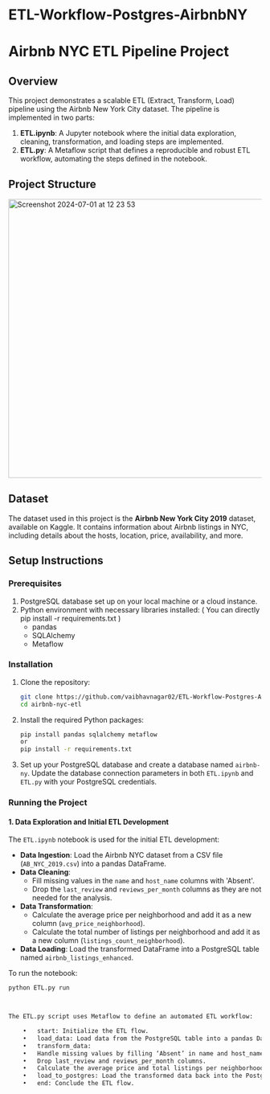 # ETL-Workflow-Postgres-AirbnbNY

# Airbnb NYC ETL Pipeline Project

## Overview
This project demonstrates a scalable ETL (Extract, Transform, Load) pipeline using the Airbnb New York City dataset. The pipeline is implemented in two parts:
1. **ETL.ipynb**: A Jupyter notebook where the initial data exploration, cleaning, transformation, and loading steps are implemented.
2. **ETL.py**: A Metaflow script that defines a reproducible and robust ETL workflow, automating the steps defined in the notebook.

## Project Structure
<img width="555" alt="Screenshot 2024-07-01 at 12 23 53" src="https://github.com/vaibhavnagar02/ETL-Workflow-Postgres-AirbnbNY/assets/87512533/09c1ae29-f37f-4e79-9acf-3871a410486e">


## Dataset
The dataset used in this project is the **Airbnb New York City 2019** dataset, available on Kaggle. It contains information about Airbnb listings in NYC, including details about the hosts, location, price, availability, and more.

## Setup Instructions

### Prerequisites
1. PostgreSQL database set up on your local machine or a cloud instance.
2. Python environment with necessary libraries installed: ( You can directly pip install -r requirements.txt )
   - pandas
   - SQLAlchemy
   - Metaflow
  

### Installation
1. Clone the repository:
    ```sh
    git clone https://github.com/vaibhavnagar02/ETL-Workflow-Postgres-AirbnbNY.git
    cd airbnb-nyc-etl
    ```

2. Install the required Python packages:
    ```sh
    pip install pandas sqlalchemy metaflow
    or
    pip install -r requirements.txt
    ```

3. Set up your PostgreSQL database and create a database named `airbnb-ny`. Update the database connection parameters in both `ETL.ipynb` and `ETL.py` with your PostgreSQL credentials.

### Running the Project

#### 1. Data Exploration and Initial ETL Development
The `ETL.ipynb` notebook is used for the initial ETL development:

- **Data Ingestion**: Load the Airbnb NYC dataset from a CSV file (`AB_NYC_2019.csv`) into a pandas DataFrame.
- **Data Cleaning**:
  - Fill missing values in the `name` and `host_name` columns with 'Absent'.
  - Drop the `last_review` and `reviews_per_month` columns as they are not needed for the analysis.
- **Data Transformation**:
  - Calculate the average price per neighborhood and add it as a new column (`avg_price_neighborhood`).
  - Calculate the total number of listings per neighborhood and add it as a new column (`listings_count_neighborhood`).
- **Data Loading**: Load the transformed DataFrame into a PostgreSQL table named `airbnb_listings_enhanced`.

To run the notebook:
```sh
python ETL.py run



The ETL.py script uses Metaflow to define an automated ETL workflow:

	•	start: Initialize the ETL flow.
	•	load_data: Load data from the PostgreSQL table into a pandas DataFrame.
	•	transform_data:
	•	Handle missing values by filling ‘Absent’ in name and host_name.
	•	Drop last_review and reviews_per_month columns.
	•	Calculate the average price and total listings per neighborhood.
	•	load_to_postgres: Load the transformed data back into the PostgreSQL database.
	•	end: Conclude the ETL flow.
